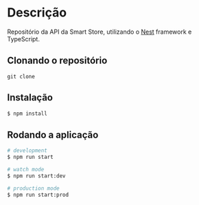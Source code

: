 # Descrição

Repositório da API da Smart Store, utilizando o [Nest](https://github.com/nestjs/nest) framework e TypeScript.

## Clonando o repositório

```
git clone 
```

## Instalação

```bash
$ npm install
```

## Rodando a aplicação

```bash
# development
$ npm run start

# watch mode
$ npm run start:dev

# production mode
$ npm run start:prod
```
